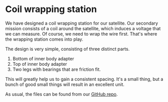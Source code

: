 # Coil wrapping station

We have designed a coil wrapping station for our satellite. Our secondary mission consists of a coil around the satellite, which induces a voltage that we can measure. Of course, we need to wrap the wire first. That's where the wrapping station comes into play.

The design is very simple, consisting of three distinct parts.

1. Bottom of inner body adapter
2. Top of inner body adapter
3. Two legs with bearings that are friction fit.

<insert image of finished product here>

This will greatly help us to gain a consistent spacing. It's a small thing, but a bunch of good small things will result in an excellent unit.

As usual, the files can be found from our [GitHub repo](https://github.com/kastelliitti/satellite-chassis).
